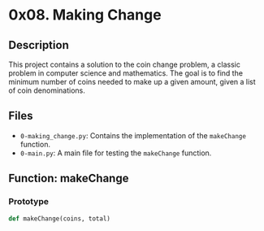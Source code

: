# 0x08. Making Change

## Description
This project contains a solution to the coin change problem, a classic problem in computer science and mathematics. The goal is to find the minimum number of coins needed to make up a given amount, given a list of coin denominations.

## Files
- `0-making_change.py`: Contains the implementation of the `makeChange` function.
- `0-main.py`: A main file for testing the `makeChange` function.

## Function: makeChange

### Prototype
```python
def makeChange(coins, total)
